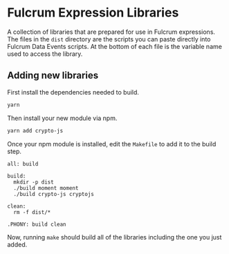 # Fulcrum Expression Libraries

A collection of libraries that are prepared for use in Fulcrum expressions. The files in the `dist` directory are the scripts you can paste directly into Fulcrum Data Events scripts. At the bottom of each file is the variable name used to access the library.

## Adding new libraries

First install the dependencies needed to build.

```bash
yarn
```

Then install your new module via npm.

```bash
yarn add crypto-js
```

Once your npm module is installed, edit the `Makefile` to add it to the build step.

```make
all: build

build:
  mkdir -p dist
  ./build moment moment
  ./build crypto-js cryptojs

clean:
  rm -f dist/*

.PHONY: build clean
```

Now, running `make` should build all of the libraries including the one you just added.
